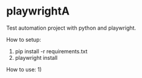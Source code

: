# playwrightA
Test automation project with python and playwright.

How to setup:
1) pip install -r requirements.txt
2) playwright install

How to use:
1)
